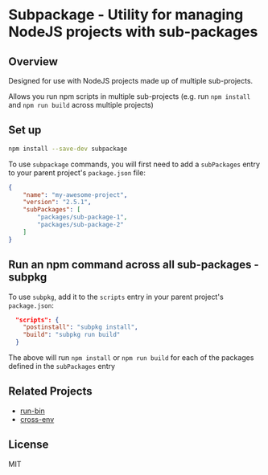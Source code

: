 # Subpackage - Utility for managing NodeJS projects with sub-packages

## Overview

Designed for use with NodeJS projects made up of multiple sub-projects.

Allows you run npm scripts in multiple sub-projects (e.g. run `npm install`
and `npm run build` across multiple projects)

## Set up

```bash
npm install --save-dev subpackage
```

To use `subpackage` commands, you will first need to add a `subPackages` entry
to your parent project's `package.json` file:

```json
{
    "name": "my-awesome-project",
    "version": "2.5.1",
    "subPackages": [
        "packages/sub-package-1",
        "packages/sub-package-2"
    ]
}
```

## Run an npm command across all sub-packages - subpkg

To use `subpkg`, add it to the `scripts` entry in your parent project's
`package.json`:

```json
  "scripts": {
    "postinstall": "subpkg install",
    "build": "subpkg run build"
  }
```

The above will run `npm install` or `npm run build` for each of the packages defined in the
`subPackages` entry

## Related Projects

 * [run-bin](https://github.com/dupski/run-bin)
 * [cross-env](https://github.com/kentcdodds/cross-env)

## License

MIT